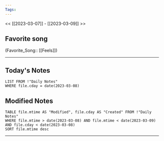 ```yaml
---
Tags:
---
```

<< [[2023-03-07]] - [[2023-03-09]] >>
## Favorite song
(Favorite_Song:: [[Feels]])

___
## Today's Notes
```dataview
LIST FROM !"Daily Notes"
WHERE file.cday = date(2023-03-08)
```
## Modified Notes
```dataview
TABLE file.mtime AS "Modified", file.cday AS "Created" FROM !"Daily Notes" 
WHERE file.mtime > date(2023-03-08) AND file.mtime < date(2023-03-09) AND file.cday < date(2023-03-08)
SORT file.mtime desc
```
___
